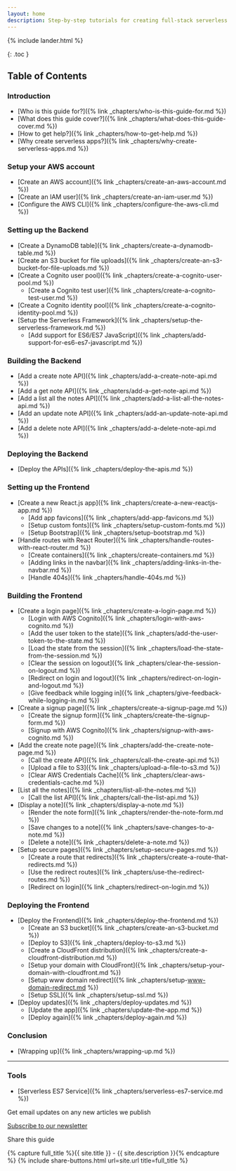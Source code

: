 ```yaml
---
layout: home
description: Step-by-step tutorials for creating full-stack serverless applications. Learn to build a CRUD app using React.js, AWS Lambda, API Gateway, DynamoDB, and Cognito.
---
```


{% include lander.html %}

{: .toc }
## Table of Contents

### Introduction

- [Who is this guide for?]({% link _chapters/who-is-this-guide-for.md %})
- [What does this guide cover?]({% link _chapters/what-does-this-guide-cover.md %})
- [How to get help?]({% link _chapters/how-to-get-help.md %})
- [Why create serverless apps?]({% link _chapters/why-create-serverless-apps.md %})

### Setup your AWS account

- [Create an AWS account]({% link _chapters/create-an-aws-account.md %})
- [Create an IAM user]({% link _chapters/create-an-iam-user.md %})
- [Configure the AWS CLI]({% link _chapters/configure-the-aws-cli.md %})

### Setting up the Backend

- [Create a DynamoDB table]({% link _chapters/create-a-dynamodb-table.md %})
- [Create an S3 bucket for file uploads]({% link _chapters/create-an-s3-bucket-for-file-uploads.md %})
- [Create a Cognito user pool]({% link _chapters/create-a-cognito-user-pool.md %})
  - [Create a Cognito test user]({% link _chapters/create-a-cognito-test-user.md %})
- [Create a Cognito identity pool]({% link _chapters/create-a-cognito-identity-pool.md %})
- [Setup the Serverless Framework]({% link _chapters/setup-the-serverless-framework.md %})
  - [Add support for ES6/ES7 JavaScript]({% link _chapters/add-support-for-es6-es7-javascript.md %})

### Building the Backend

- [Add a create note API]({% link _chapters/add-a-create-note-api.md %})
- [Add a get note API]({% link _chapters/add-a-get-note-api.md %})
- [Add a list all the notes API]({% link _chapters/add-a-list-all-the-notes-api.md %})
- [Add an update note API]({% link _chapters/add-an-update-note-api.md %})
- [Add a delete note API]({% link _chapters/add-a-delete-note-api.md %})

### Deploying the Backend

- [Deploy the APIs]({% link _chapters/deploy-the-apis.md %})

### Setting up the Frontend

- [Create a new React.js app]({% link _chapters/create-a-new-reactjs-app.md %})
  - [Add app favicons]({% link _chapters/add-app-favicons.md %})
  - [Setup custom fonts]({% link _chapters/setup-custom-fonts.md %})
  - [Setup Bootstrap]({% link _chapters/setup-bootstrap.md %})
- [Handle routes with React Router]({% link _chapters/handle-routes-with-react-router.md %})
  - [Create containers]({% link _chapters/create-containers.md %})
  - [Adding links in the navbar]({% link _chapters/adding-links-in-the-navbar.md %})
  - [Handle 404s]({% link _chapters/handle-404s.md %})

### Building the Frontend

- [Create a login page]({% link _chapters/create-a-login-page.md %})
  - [Login with AWS Cognito]({% link _chapters/login-with-aws-cognito.md %})
  - [Add the user token to the state]({% link _chapters/add-the-user-token-to-the-state.md %})
  - [Load the state from the session]({% link _chapters/load-the-state-from-the-session.md %})
  - [Clear the session on logout]({% link _chapters/clear-the-session-on-logout.md %})
  - [Redirect on login and logout]({% link _chapters/redirect-on-login-and-logout.md %})
  - [Give feedback while logging in]({% link _chapters/give-feedback-while-logging-in.md %})
- [Create a signup page]({% link _chapters/create-a-signup-page.md %})
  - [Create the signup form]({% link _chapters/create-the-signup-form.md %})
  - [Signup with AWS Cognito]({% link _chapters/signup-with-aws-cognito.md %})
- [Add the create note page]({% link _chapters/add-the-create-note-page.md %})
  - [Call the create API]({% link _chapters/call-the-create-api.md %})
  - [Upload a file to S3]({% link _chapters/upload-a-file-to-s3.md %})
  - [Clear AWS Credentials Cache]({% link _chapters/clear-aws-credentials-cache.md %})
- [List all the notes]({% link _chapters/list-all-the-notes.md %})
  - [Call the list API]({% link _chapters/call-the-list-api.md %})
- [Display a note]({% link _chapters/display-a-note.md %})
  - [Render the note form]({% link _chapters/render-the-note-form.md %})
  - [Save changes to a note]({% link _chapters/save-changes-to-a-note.md %})
  - [Delete a note]({% link _chapters/delete-a-note.md %})
- [Setup secure pages]({% link _chapters/setup-secure-pages.md %})
  - [Create a route that redirects]({% link _chapters/create-a-route-that-redirects.md %})
  - [Use the redirect routes]({% link _chapters/use-the-redirect-routes.md %})
  - [Redirect on login]({% link _chapters/redirect-on-login.md %})

### Deploying the Frontend

- [Deploy the Frontend]({% link _chapters/deploy-the-frontend.md %})
  - [Create an S3 bucket]({% link _chapters/create-an-s3-bucket.md %})
  - [Deploy to S3]({% link _chapters/deploy-to-s3.md %})
  - [Create a CloudFront distribution]({% link _chapters/create-a-cloudfront-distribution.md %})
  - [Setup your domain with CloudFront]({% link _chapters/setup-your-domain-with-cloudfront.md %})
  - [Setup www domain redirect]({% link _chapters/setup-www-domain-redirect.md %})
  - [Setup SSL]({% link _chapters/setup-ssl.md %})
- [Deploy updates]({% link _chapters/deploy-updates.md %})
  - [Update the app]({% link _chapters/update-the-app.md %})
  - [Deploy again]({% link _chapters/deploy-again.md %})

### Conclusion

- [Wrapping up]({% link _chapters/wrapping-up.md %})

<hr class="tools" />

### Tools

- [Serverless ES7 Service]({% link _chapters/serverless-es7-service.md %})

<div class="extras">
  <div class="container">
    <div class="newsletter">
      <p>Get email updates on any new articles we publish</p>
      <a href="{{ site.mailchimp_signup_form }}" target="_blank">Subscribe to our newsletter</a>
    </div>
    <div class="share">
      <p>Share this guide</p>
      {% capture full_title %}{{ site.title }} - {{ site.description }}{% endcapture %}
      {% include share-buttons.html url=site.url title=full_title %}
    </div>
  </div>
</div>
